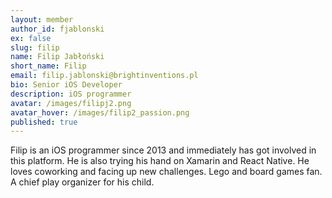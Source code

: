 ```yaml
---
layout: member
author_id: fjablonski
ex: false
slug: filip
name: Filip Jabłoński
short_name: Filip
email: filip.jablonski@brightinventions.pl
bio: Senior iOS Developer
description: iOS programmer
avatar: /images/filipj2.png
avatar_hover: /images/filip2_passion.png
published: true
---
```

Filip is an iOS programmer since 2013 and immediately has got involved in this platform. He is also trying his hand on Xamarin and React Native. He loves coworking and facing up new challenges. Lego and board games fan. A chief play organizer for his child.
